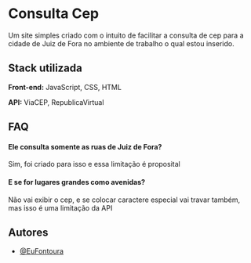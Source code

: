 # Consulta Cep

Um site simples criado com o intuito de facilitar a consulta de cep para a cidade de Juiz de Fora no ambiente de trabalho o qual estou inserido. 


## Stack utilizada

**Front-end:** JavaScript, CSS, HTML

**API:** ViaCEP, RepublicaVirtual




## FAQ

#### Ele consulta somente as ruas de Juiz de Fora?

Sim, foi criado para isso e essa limitação é proposital

#### E se for lugares grandes como avenidas?

Não vai exibir o cep, e se colocar caractere especial vai travar também, mas isso é uma limitação da API


## Autores

- [@EuFontoura](https://github.com/EuFontoura)

